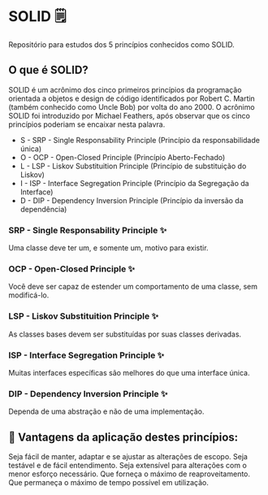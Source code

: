 # SOLID 🗒

Repositório para estudos dos 5 princípios conhecidos como SOLID.

## O que é SOLID?

SOLID é um acrônimo dos cinco primeiros princípios da programação orientada a objetos e design de código identificados por Robert C. Martin (também conhecido como Uncle Bob) por volta do ano 2000. O acrônimo SOLID foi introduzido por Michael Feathers, após observar que os cinco princípios poderiam se encaixar nesta palavra.

- S  - SRP - Single Responsability Principle    (Princípio da responsabilidade única)
- O  - OCP - Open-Closed Principle              (Princípio Aberto-Fechado)
- L  - LSP - Liskov Substituition Principle     (Princípio de substituição do Liskov)
- I  - ISP - Interface Segregation Principle    (Princípio da Segregação da Interface)
- D  - DIP - Dependency Inversion Principle     (Princípio da inversão da dependência)


### SRP - Single Responsability Principle ✨
Uma classe deve ter um, e somente um, motivo para existir.

### OCP - Open-Closed Principle ✨
Você deve ser capaz de estender um comportamento de uma classe, sem modificá-lo.

### LSP - Liskov Substituition Principle ✨
As classes bases devem ser substituídas por suas classes derivadas.

### ISP - Interface Segregation Principle ✨
Muitas interfaces específicas são melhores do que uma interface única.

### DIP - Dependency Inversion Principle ✨
Dependa de uma abstração e não de uma implementação.


## 💫 Vantagens da aplicação destes princípios:

Seja fácil de manter, adaptar e se ajustar as alterações de escopo.
Seja testável e de fácil entendimento.
Seja extensível para alterações com o menor esforço necessário.
Que forneça o máximo de reaproveitamento.
Que permaneça o máximo de tempo possível em utilização.

